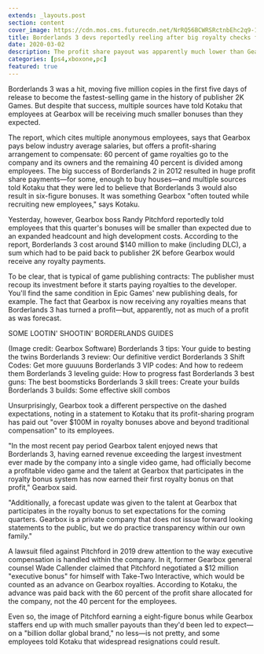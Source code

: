 ```yaml
---
extends: _layouts.post
section: content
cover_image: https://cdn.mos.cms.futurecdn.net/NrRQ56BCWRSRctnbEhc2q9-1024-80.jpg
title: Borderlands 3 devs reportedly reeling after big royalty checks fail to materialize
date: 2020-03-02
description: The profit share payout was apparently much lower than Gearbox employees expected.
categories: [ps4,xboxone,pc]
featured: true
---
```


Borderlands 3 was a hit, moving five million copies in the first five days of release to become the fastest-selling game in the history of publisher 2K Games. But despite that success, multiple sources have told Kotaku that employees at Gearbox will be receiving much smaller bonuses than they expected.

The report, which cites multiple anonymous employees, says that Gearbox pays below industry average salaries, but offers a profit-sharing arrangement to compensate: 60 percent of game royalties go to the company and its owners and the remaining 40 percent is divided among employees. The big success of Borderlands 2 in 2012 resulted in huge profit share payments—for some, enough to buy houses—and multiple sources told Kotaku that they were led to believe that Borderlands 3 would also result in six-figure bonuses. It was something Gearbox "often touted while recruiting new employees," says Kotaku.

Yesterday, however, Gearbox boss Randy Pitchford reportedly told employees that this quarter's bonuses will be smaller than expected due to an expanded headcount and high development costs. According to the report, Borderlands 3 cost around $140 million to make (including DLC), a sum which had to be paid back to publisher 2K before Gearbox would receive any royalty payments. 

To be clear, that is typical of game publishing contracts: The publisher must recoup its investment before it starts paying royalties to the developer. You'll find the same condition in Epic Games' new publishing deals, for example. The fact that Gearbox is now receiving any royalties means that Borderlands 3 has turned a profit—but, apparently, not as much of a profit as was forecast.

SOME LOOTIN' SHOOTIN' BORDERLANDS GUIDES


(Image credit: Gearbox Software)
Borderlands 3 tips: Your guide to besting the twins
Borderlands 3 review: Our definitive verdict
Borderlands 3 Shift Codes: Get more guuuuns
Borderlands 3 VIP codes: And how to redeem them
Borderlands 3 leveling guide: How to progress fast
Borderlands 3 best guns: The best boomsticks
Borderlands 3 skill trees: Create your builds
Borderlands 3 builds: Some effective skill combos

Unsurprisingly, Gearbox took a different perspective on the dashed expectations, noting in a statement to Kotaku that its profit-sharing program has paid out "over $100M in royalty bonuses above and beyond traditional compensation" to its employees.

"In the most recent pay period Gearbox talent enjoyed news that Borderlands 3, having earned revenue exceeding the largest investment ever made by the company into a single video game, had officially become a profitable video game and the talent at Gearbox that participates in the royalty bonus system has now earned their first royalty bonus on that profit," Gearbox said.

"Additionally, a forecast update was given to the talent at Gearbox that participates in the royalty bonus to set expectations for the coming quarters. Gearbox is a private company that does not issue forward looking statements to the public, but we do practice transparency within our own family."

A lawsuit filed against Pitchford in 2019 drew attention to the way executive compensation is handled within the company. In it, former Gearbox general counsel Wade Callender claimed that Pitchford negotiated a $12 million "executive bonus" for himself with Take-Two Interactive, which would be counted as an advance on Gearbox royalties. According to Kotaku, the advance was paid back with the 60 percent of the profit share allocated for the company, not the 40 percent for the employees. 

Even so, the image of Pitchford earning a eight-figure bonus while Gearbox staffers end up with much smaller payouts than they'd been led to expect—on a "billion dollar global brand," no less—is not pretty, and some employees told Kotaku that widespread resignations could result.